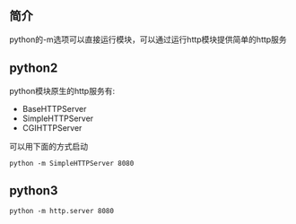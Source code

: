 ## 简介
python的-m选项可以直接运行模块，可以通过运行http模块提供简单的http服务  


## python2
python模块原生的http服务有:  
- BaseHTTPServer  
- SimpleHTTPServer  
- CGIHTTPServer  

可以用下面的方式启动  
```
python -m SimpleHTTPServer 8080
```


## python3
```
python -m http.server 8080
```
